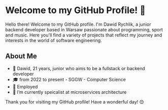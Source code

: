 # Welcome to my GitHub Profile! 👋

Hello there! Welcome to my GitHub profile. I'm Dawid Rychlik, a junior backend developer based in Warsaw passionate about programming, sport and music. Here you'll find a variety of projects that reflect my journey and interests in the world of software engineering.

## About Me

- 🌟 Dawid, 21 years, junior who aims to be a fullstack or backend developer
- 🎓 from 2022 to present - SGGW - Computer Science
- 💼 Employed
- 🌱 I’m currently speicalist at microservices architecture
     
Thank you for visiting my GitHub profile! Have a wonderful day! 😊
